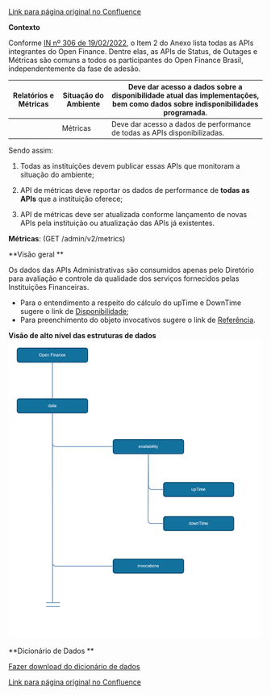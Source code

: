 [Link para página original no Confluence](https://openfinancebrasil.atlassian.net/wiki/spaces/OF/pages/185237537)

**Contexto**

Conforme [IN nº 306 de 19/02/2022](https://www.bcb.gov.br/estabilidadefinanceira/exibenormativo?tipo=Instru%C3%A7%C3%A3o%20Normativa%20BCB&amp;numero=306), o Item 2 do Anexo lista todas as APIs integrantes do Open Finance. Dentre elas, as APIs de Status, de Outages e Métricas são comuns a todos os participantes do Open Finance Brasil, independentemente da fase de adesão.

| Relatórios e Métricas | Situação do Ambiente | Deve dar acesso a dados sobre a disponibilidade atual das implementações, bem como dados sobre indisponibilidades programada. |
| --- | --- | --- |
|  | Métricas | Deve dar acesso a dados de performance de todas as APIs disponibilizadas. |

Sendo assim: 

1. Todas as instituições devem publicar essas APIs que monitoram a situação do ambiente;

2. API de métricas deve reportar os dados de performance de **todas as APIs** que a instituição oferece;

3. API de métricas deve ser atualizada conforme lançamento de novas APIs pela instituição ou atualização das APIs já existentes.

**Métricas**: (GET /admin/v2/metrics)

**Visão geral **

Os dados das APIs Administrativas são consumidos apenas pelo Diretório para avaliação e controle da qualidade dos serviços fornecidos pelas Instituições Financeiras. 

- Para o entendimento a respeito do cálculo do upTime e DownTime sugere o link de [<u>Disponibilidade</u>](../../../../../../../OF/Open%20Finance%20Brasil/Requisitos%20n%c3%a3o%20Funcionais/Disponibilidade);
- Para preenchimento do objeto invocativos sugere o link de [<u>Referência</u>](https://openfinancebrasil.atlassian.net/wiki/spaces/OF/pages/17957025/Refer+ncia).

**Visão de alto nível das estruturas de dados**
![att238845953](Informa%c3%a7%c3%b5es%20Gerais%20-%20APIs%20Admins%20-%20v2.0.0-beta.2/attachments/image-20231214-132730.png)

**Dicionário de Dados **

[Fazer download do dicionário de dados](https://openbanking-brasil.github.io/openapi/dictionary/getMetrics_v2.csv)

[Link para página original no Confluence](https://openfinancebrasil.atlassian.net/wiki/spaces/OF/pages/185237537)